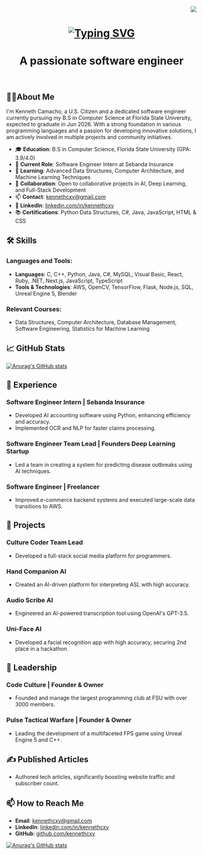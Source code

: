 <p align="right">
  <img src="https://visitor-badge.laobi.icu/badge?page_id=kennethcxv.visitor-badge&left_color=red&right_color=green&left_text=visitors">
</p>

<h1 align="center">
    <a href="https://git.io/typing-svg">
      <img src="https://readme-typing-svg.demolab.com?font=Fira+Code&size=40&duration=3500&pause=1000&color=008000&center=true&vCenter=true&random=false&width=500&lines=Hi+There!%F0%9F%91%8B;I'm+Kenneth+Camacho" alt="Typing SVG" />
    </a>
</h1>



<h1 align="center">A passionate software engineer</h1>
<br />

## 👨‍💻About Me
I'm Kenneth Camacho, a U.S. Citizen and a dedicated software engineer currently pursuing my B.S in Computer Science at Florida State University, expected to graduate in Jun 2026. With a strong foundation in various programming languages and a passion for developing innovative solutions, I am actively involved in multiple projects and community initiatives.

- 🎓 **Education**: B.S in Computer Science, Florida State University (GPA: 3.9/4.0)
- 💼 **Current Role**: Software Engineer Intern at Sebanda Insurance
- 🌱 **Learning**: Advanced Data Structures, Computer Architecture, and Machine Learning Techniques
- 👯 **Collaboration**: Open to collaborative projects in AI, Deep Learning, and Full-Stack Development
- 📫 **Contact**: [kennethcxv@gmail.com](mailto:kennethcxv@gmail.com)
- 🔗 **LinkedIn**: [linkedin.com/in/kennethcxv](https://linkedin.com/in/kennethcxv)
- 📚 **Certifications**: Python Data Structures, C#, Java, JavaScript, HTML & CSS

## 🛠️ Skills

### Languages and Tools:
- **Languages**: C, C++, Python, Java, C#, MySQL, Visual Basic, React, Ruby, .NET, Next.js, JavaScript, TypeScript
- **Tools & Technologies**: AWS, OpenCV, TensorFlow, Flask, Node.js, SQL, Unreal Engine 5, Blender

### Relevant Courses:
- Data Structures, Computer Architecture, Database Management, Software Engineering, Statistics for Machine Learning

## 📈 GitHub Stats
[![Anurag's GitHub stats](https://github-readme-stats.vercel.app/api?username=kennethcxv)](https://github.com/anuraghazra/github-readme-stats)
## 💼 Experience

### Software Engineer Intern | Sebanda Insurance
- Developed AI accounting software using Python, enhancing efficiency and accuracy.
- Implemented OCR and NLP for faster claims processing.

### Software Engineer Team Lead | Founders Deep Learning Startup
- Led a team in creating a system for predicting disease outbreaks using AI techniques.

### Software Engineer | Freelancer
- Improved e-commerce backend systems and executed large-scale data transitions to AWS.

## 🚀 Projects

### Culture Coder Team Lead
- Developed a full-stack social media platform for programmers.

### Hand Companion AI
- Created an AI-driven platform for interpreting ASL with high accuracy.

### Audio Scribe AI
- Engineered an AI-powered transcription tool using OpenAI's GPT-3.5.

### Uni-Face AI
- Developed a facial recognition app with high accuracy, securing 2nd place in a hackathon.

## 🌟 Leadership

### Code Culture | Founder & Owner
- Founded and manage the largest programming club at FSU with over 3000 members.

### Pulse Tactical Warfare | Founder & Owner
- Leading the development of a multifaceted FPS game using Unreal Engine 5 and C++.

## ✍️ Published Articles
- Authored tech articles, significantly boosting website traffic and subscriber count.

## 📫 How to Reach Me
- **Email**: [kennethcxv@gmail.com](mailto:kennethcxv@gmail.com)
- **LinkedIn**: [linkedin.com/in/kennethcxv](https://linkedin.com/in/kennethcxv)
- **GitHub**: [github.com/kennethcxv](https://github.com/kennethcxv)


[![Anurag's GitHub stats](https://github-readme-stats.vercel.app/api?username=kennethcxv)](https://github.com/anuraghazra/github-readme-stats)
